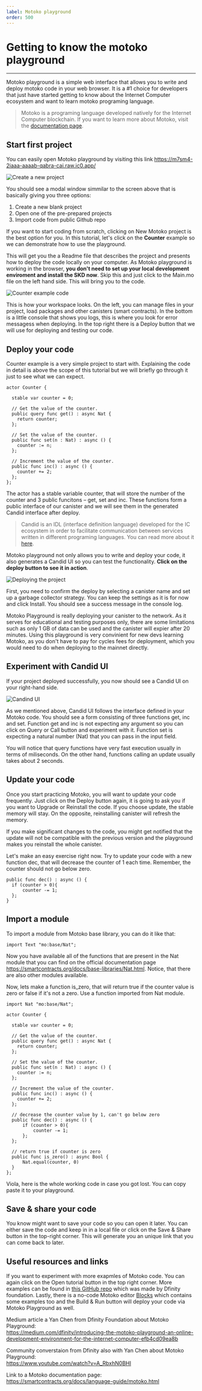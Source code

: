 ```yaml
---
label: Motoko playground
order: 500
---
```


# Getting to know the motoko playground

---

<!-- ## Install - Create - Run -->

Motoko playground is a simple web interface that allows you to write and deploy motoko code in your web browser. It is a #1 choice for developers that just have started getting to know about the Internet Computer ecosystem and want to learn motoko programing language.

> Motoko is a programing language developed natively for the Internet Computer blockchain. If you want to learn more about Motoko, visit the [documentation page](https://smartcontracts.org/docs/language-guide/motoko.html).

## Start first project

You can easily open Motoko playground by visiting this link https://m7sm4-2iaaa-aaaab-qabra-cai.raw.ic0.app/

![Create a new project](../static/motoko1.png)

You should see a modal window simmilar to the screen above that is basically giving you three options:

1. Create a new blank project
2. Open one of the pre-prepared projects
3. Import code from public Github repo

If you want to start coding from scratch, clicking on New Motoko project is the best option for you. In this tutorial, let's click on the **Counter** example so we can demonstrate how to use the playground.

This will get you the a Readme file that describes the project and presents how to deploy the code locally on your computer. As Motoko playground is working in the browser, **you don't need to set up your local development enviroment and install the SKD now**. Skip this and just click to the Main.mo file on the left hand side. This will bring you to the code.

![Counter example code](../static/motoko2.png)

This is how your workspace looks. On the left, you can manage files in your project, load packages and other canisters (smart contracts). In the bottom is a little console that shows you logs, this is where you look for error messagess when deploying. In the top right there is a Deploy button that we will use for deploying and testing our code.

## Deploy your code

Counter example is a very simple project to start with. Explaining the code in detail is above the scope of this tutorial but we will briefly go through it just to see what we can expect.

```
actor Counter {

  stable var counter = 0;

  // Get the value of the counter.
  public query func get() : async Nat {
    return counter;
  };

  // Set the value of the counter.
  public func set(n : Nat) : async () {
    counter := n;
  };

  // Increment the value of the counter.
  public func inc() : async () {
    counter += 2;
  };
};

```

The actor has a stable variable counter, that will store the number of the counter and 3 public funcitons – get, set and inc. These functions form a public interface of our canister and we will see them in the generated Candid interface after deploy.

> Candid is an IDL (interface definition language) developed for the IC ecosystem in order to facilitate communication between services written in different programing languages. You can read more about it [here](https://medium.com/dfinity/candid-a-tool-for-interoperable-programming-languages-on-the-internet-computer-27e7085cd97f).

Motoko playground not only allows you to write and deploy your code, it also generates a Candid UI so you can test the functionality. **Click on the deploy button to see it in action**.

![Deploying the project](../static/motoko3.png)

First, you need to confirm the deploy by selecting a canister name and set up a garbage collector strategy. You can keep the settings as it is for now and click Install. You should see a success message in the console log.

Motoko Playground is really deploying your canister to the network. As it serves for educational and testing purposes only, there are some limitations such as only 1 GB of data can be used and the canister will expier after 20 minutes. Using this playground is very convinient for new devs learning Motoko, as you don't have to pay for cycles fees for deployment, which you would need to do when deploying to the mainnet directly.

## Experiment with Candid UI

If your project deployed successfully, you now should see a Candid UI on your right-hand side.

![Candind UI](../static/motoko4.png)

As we mentioned above, Candid UI follows the interface defined in your Motoko code. You should see a form consisting of three functions get, inc and set. Function get and inc is not expecting any argument so you can click on Query or Call button and experiment with it. Function set is expecting a natural number (Nat) that you can pass in the input field.

You will notice that query functions have very fast execution usually in terms of miliseconds. On the other hand, functions calling an update usually takes about 2 seconds.

## Update your code

Once you start practicing Motoko, you will want to update your code frequently. Just click on the Deploy button again, it is going to ask you if you want to Upgrade or Reinstall the code. If you choose update, the stable memory will stay. On the opposite, reinstalling canister will refresh the memory.

If you make significant changes to the code, you might get notified that the update will not be compatible with the previous version and the playground makes you reinstall the whole canister.

Let's make an easy exercise right now. Try to update your code with a new function dec, that will decrease the counter of 1 each time. Remember, the counter should not go below zero.

```
public func dec() : async () {
  if (counter > 0){
      counter -= 1;
  };
}
```

## Import a module

To import a module from Motoko base library, you can do it like that:

```
import Text "mo:base/Nat";
```

Now you have available all of the functions that are present in the Nat module that you can find on the official documentation page https://smartcontracts.org/docs/base-libraries/Nat.html. Notice, that there are also other modules available.

Now, lets make a function is_zero, that will return true if the counter value is zero or false if it's not a zero. Use a function imported from Nat module.

```
import Nat "mo:base/Nat";

actor Counter {

  stable var counter = 0;

  // Get the value of the counter.
  public query func get() : async Nat {
    return counter;
  };

  // Set the value of the counter.
  public func set(n : Nat) : async () {
    counter := n;
  };

  // Increment the value of the counter.
  public func inc() : async () {
    counter += 2;
  };

  // decrease the counter value by 1, can't go below zero
  public func dec() : async () {
      if (counter > 0){
          counter -= 1;
      };
  };

  // return true if counter is zero
  public func is_zero() : async Bool {
      Nat.equal(counter, 0)
  }
};

```

Viola, here is the whole working code in case you got lost. You can copy paste it to your playground.

## Save & share your code

You know might want to save your code so you can open it later. You can either save the code and keep in in a local file or click on the Save & Share button in the top-right corner. This will generate you an unique link that you can come back to later.

## Useful resources and links

If you want to experiment with more exapmles of Motoko code. You can again click on the Open tutorial button in the top right corner. More examples can be found in [this GitHub repo](https://github.com/dfinity/examples/tree/master/motoko) which was made by Dfinity foundation. Lastly, there is a no-code Motoko editor [Blocks](https://blocks-editor.github.io/blocks/) which contains some examples too and the Build & Run button will deploy your code via Motoko Playground as well.

Medium article a Yan Chen from Dfinity Foundation about Motoko Playground:  
https://medium.com/dfinity/introducing-the-motoko-playground-an-online-development-environment-for-the-internet-computer-efb4cd09ea8b

Community converstaion from Dfinity also with Yan Chen about Motoko Playground:  
https://www.youtube.com/watch?v=A_RbxhN0BHI

Link to a Motoko documentation page:  
https://smartcontracts.org/docs/language-guide/motoko.html
